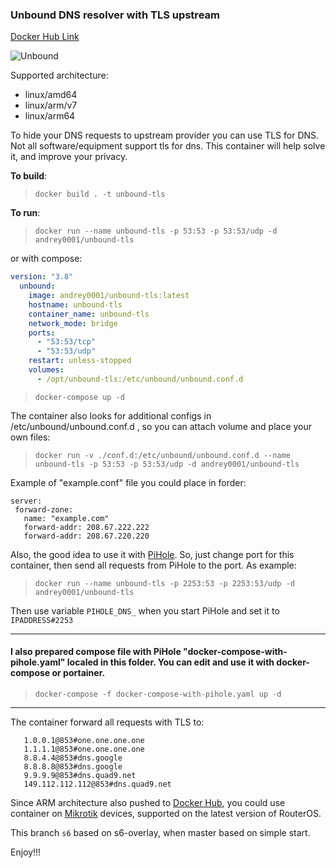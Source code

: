 ### Unbound DNS resolver with TLS upstream

[Docker Hub Link](https://hub.docker.com/r/andrey0001/unbound-tls)

![Unbound](Unbound-DNS-logo.png)

Supported architecture:

- linux/amd64
- linux/arm/v7
- linux/arm64

To hide your DNS requests to upstream provider you can use TLS for DNS. Not all software/equipment support tls for dns.
This container will help solve it, and improve your privacy.

**To build**:

> ```docker build . -t unbound-tls```

**To run**:

> ```docker run --name unbound-tls -p 53:53 -p 53:53/udp -d andrey0001/unbound-tls```

or with compose:
```yaml
version: "3.8"
  unbound:
    image: andrey0001/unbound-tls:latest
    hostname: unbound-tls
    container_name: unbound-tls
    network_mode: bridge
    ports:
      - "53:53/tcp"
      - "53:53/udp"
    restart: unless-stopped
    volumes:
      - /opt/unbound-tls:/etc/unbound/unbound.conf.d
```
> ```docker-compose up -d```

The container also looks for additional configs in /etc/unbound/unbound.conf.d , so you can attach volume and place your own files:
> ```docker run -v ./conf.d:/etc/unbound/unbound.conf.d --name unbound-tls -p 53:53 -p 53:53/udp -d andrey0001/unbound-tls```

Example of "example.conf" file you could place in forder:
```
server:
 forward-zone:
   name: "example.com"
   forward-addr: 208.67.222.222
   forward-addr: 208.67.220.220
```

Also, the good idea to use it with [PiHole](https://github.com/pi-hole/docker-pi-hole). So, just change port for this container, then send all requests from PiHole to the port. As example:
> ```docker run --name unbound-tls -p 2253:53 -p 2253:53/udp -d andrey0001/unbound-tls```

Then use variable `PIHOLE_DNS_` when you start PiHole and set it to `IPADDRESS#2253`

***
#### **I also prepared compose file with PiHole "docker-compose-with-pihole.yaml" localed in this folder. You can edit and use it with docker-compose or portainer.**
> ```docker-compose -f docker-compose-with-pihole.yaml up -d``` 
***

The container forward all requests with TLS to:
```
   1.0.0.1@853#one.one.one.one
   1.1.1.1@853#one.one.one.one
   8.8.4.4@853#dns.google
   8.8.8.8@853#dns.google
   9.9.9.9@853#dns.quad9.net
   149.112.112.112@853#dns.quad9.net
```

Since ARM architecture also pushed to [Docker Hub](https://hub.docker.com/r/andrey0001/unbound-tls/tags), you could use container on [Mikrotik](https://mikrotik.com/) devices, supported on the latest version of RouterOS.

This branch ``s6`` based on s6-overlay, when master based on simple start.


Enjoy!!!



